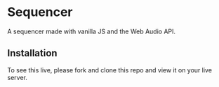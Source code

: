 # Sequencer

A sequencer made with vanilla JS and the Web Audio API.

## Installation

To see this live, please fork and clone this repo and view it on your live server.
